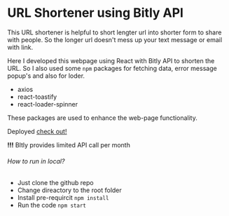 # URL Shortener using Bitly API

This URL shortener is helpful to short lengter url into shorter form to share with people. So the longer url doesn't mess up your text message or email with link.

Here I developed this webpage using React with Bitly API to shorten the URL. So I also used some `npm` packages for fetching data, error message popup's and also for loder.

* axios
* react-toastify
* react-loader-spinner

These packages are used to enhance the web-page functionality.

Deployed [check out!](https://url-shortener-bitlyapi.netlify.app)

**!!!** BItly provides limited API call per month

###### How to run in local?

* Just clone the github repo
* Change direactory to the root folder
* Install pre-requircit `npm install`
* Run the code `npm start`
